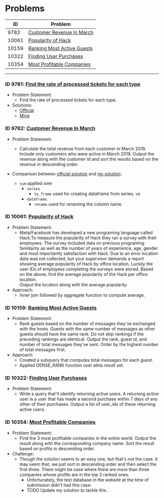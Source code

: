 # Problems

|   ID   | Problem  |
|--------|----------|
|   9782 |[Customer Revenue In March](#id-9782-customer-revenue-in-march)|
|  10061 |[Popularity of Hack](#id-10061-popularity-of-hack)|
|  10159 |[Ranking Most Active Guests](#id-10159-ranking-most-active-guests)|
|  10322 |[Finding User Purchases](#id-10322-finding-user-purchases)|
|  10354 |[Most Profitable Companies](#id-10354-most-profitable-companies)|

-------------------------------------------------------------

### ID 9781: [Find the rate of processed tickets for each type](https://platform.stratascratch.com/coding/9781-find-the-rate-of-processed-tickets-for-each-type?code_type=1)
- Problem Statement:
    - Find the rate of processed tickets for each type.
- Solutions:
    - [Official](../src/sql/rate_processed_tickets_each_type_official_solution.sql)
    - [Mine](../src/sql/ranking_most_active_guests.sql)

### ID 9782: [Customer Revenue In March](https://platform.stratascratch.com/coding/9782-customer-revenue-in-march?code_type=2)
- Problem Statement:
    - Calculate the total revenue from each customer in March 2019. Include only customers who were active in March 2019.
    Output the revenue along with the customer id and sort the results based on the revenue in descending order.

- Comparison between [official solution](../src/python/customer_revenue_march_official_solution.py) and [my solution](../src/python/customer_revenue_march.py):
    - ```sum``` applied over
        - ```series```
            - ```to_frame``` used for creating dataframe from series.
          vs 
        - ```dataframe```.
            - ```rename``` used for renaming the column name.

### ID 10061: [Popularity of Hack](https://platform.stratascratch.com/coding/10061-popularity-of-hack?code_type=1)
- Problem Statement:
    - Meta/Facebook has developed a new programing language called Hack.To measure the popularity of Hack they ran a survey with their employees. The survey included data on previous programing familiarity as well as the number of years of experience, age, gender and most importantly satisfaction with Hack. Due to an error location data was not collected, but your supervisor demands a report showing average popularity of Hack by office location. Luckily the user IDs of employees completing the surveys were stored.
    Based on the above, find the average popularity of the Hack per office location.  
    Output the location along with the average popularity.
- Approach:
    - Inner join followed by aggregate function to compute average.

### ID 10159: [Ranking Most Active Guests](https://platform.stratascratch.com/coding/10159-ranking-most-active-guests?code_type=1)
- Problem Statement:
    - Rank guests based on the number of messages they've exchanged with the hosts. Guests with the same number of messages as other guests should have the same rank. Do not skip rankings if the preceding rankings are identical.
Output the rank, guest id, and number of total messages they've sent. Order by the highest number of total messages first.
- Approach:
    - Created a subquery that computes total messages for each guest.
    - Applied DENSE_RANK function over athis result set.

### ID 10322: [Finding User Purchases](https://platform.stratascratch.com/coding/10322-finding-user-purchases?code_type=2)
- Problem Statement:
    - Write a query that'll identify returning active users. A returning active user is a user that has made a second purchase within 7 days of any other of their purchases. Output a list of user_ids of these returning active users.

### ID 10354: [Most Profitable Companies](https://platform.stratascratch.com/coding/10354-most-profitable-companies?code_type=1)
- Problem Statement:
    - Find the 3 most profitable companies in the entire world.
Output the result along with the corresponding company name.
Sort the result based on profits in descending order.
- Challenge:
    - Though the solution seems to an easy one, but that's not the case. It may seem that, we just sort in descending order and then select the first three. There might be case where there are more than three companies whose profits are in the top 3 ranked ones.
        - Unfortunately, the test database in the website at the time of submission didn't had this case.
        - TODO Update my solution to tackle this.
